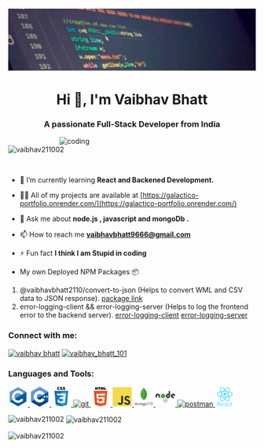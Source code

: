 ![logo](https://github.com/vaibhav211002/vaibhav211002/blob/main/1683402635307.jpeg)
<h1 align="center">Hi 👋, I'm Vaibhav Bhatt</h1>
<h3 align="center">A passionate Full-Stack Developer from India</h3>

<img align="right" alt="coding" width="400" src="https://user-images.githubusercontent.com/55389276/140866485-8fb1c876-9a8f-4d6a-98dc-08c4981eaf70.gif">

<p align="left"> <img src="https://komarev.com/ghpvc/?username=vaibhav211002&label=Profile%20views&color=0e75b6&style=flat" alt="vaibhav211002" /> </p>

<p align="left"> <a href="https://twitter.com/" target="blank"><img src="https://img.shields.io/twitter/follow/?logo=twitter&style=for-the-badge" alt="" /></a> </p>

- 🌱 I’m currently learning **React and Backened Development.**

- 👨‍💻 All of my projects are available at [https://galactico-portfolio.onrender.com/](https://galactico-portfolio.onrender.com/)

- 💬 Ask me about **node.js , javascript and mongoDb .**

- 📫 How to reach me **vaibhavbhatt9666@gmail.com**

- ⚡ Fun fact **I think I am Stupid in coding**
  
- My own Deployed NPM Packages 📦
1. @vaibhavbhatt2110/convert-to-json  (Helps to convert WML and CSV data to JSON response). [package link](https://www.npmjs.com/package/@vaibhavbhatt2110/convert-to-json)
2. error-logging-client  && error-logging-server (Helps to log the frontend error to the backend server).
   [error-logging-client](https://www.npmjs.com/package/error-logging-client)
   [error-logging-server](https://www.npmjs.com/package/error-logging-server)

<h3 align="left">Connect with me:</h3>
<p align="left">
<a href="www.linkedin.com/in/vaibhav-bhatt-900b46210" target="blank"><img align="center" src="https://raw.githubusercontent.com/rahuldkjain/github-profile-readme-generator/master/src/images/icons/Social/linked-in-alt.svg" alt="vaibhav bhatt" height="30" width="40" /></a>
<a href="https://www.leetcode.com/vaibhav_bhatt_101" target="blank"><img align="center" src="https://raw.githubusercontent.com/rahuldkjain/github-profile-readme-generator/master/src/images/icons/Social/leet-code.svg" alt="vaibhav_bhatt_101" height="30" width="40" /></a>
</p>

<h3 align="left">Languages and Tools:</h3>
<p align="left"> <a href="https://www.cprogramming.com/" target="_blank" rel="noreferrer"> <img src="https://raw.githubusercontent.com/devicons/devicon/master/icons/c/c-original.svg" alt="c" width="40" height="40"/> </a> <a href="https://www.w3schools.com/cpp/" target="_blank" rel="noreferrer"> <img src="https://raw.githubusercontent.com/devicons/devicon/master/icons/cplusplus/cplusplus-original.svg" alt="cplusplus" width="40" height="40"/> </a> <a href="https://www.w3schools.com/css/" target="_blank" rel="noreferrer"> <img src="https://raw.githubusercontent.com/devicons/devicon/master/icons/css3/css3-original-wordmark.svg" alt="css3" width="40" height="40"/> </a> <a href="https://git-scm.com/" target="_blank" rel="noreferrer"> <img src="https://www.vectorlogo.zone/logos/git-scm/git-scm-icon.svg" alt="git" width="40" height="40"/> </a> <a href="https://www.w3.org/html/" target="_blank" rel="noreferrer"> <img src="https://raw.githubusercontent.com/devicons/devicon/master/icons/html5/html5-original-wordmark.svg" alt="html5" width="40" height="40"/> </a> <a href="https://developer.mozilla.org/en-US/docs/Web/JavaScript" target="_blank" rel="noreferrer"> <img src="https://raw.githubusercontent.com/devicons/devicon/master/icons/javascript/javascript-original.svg" alt="javascript" width="40" height="40"/> </a> <a href="https://www.mongodb.com/" target="_blank" rel="noreferrer"> <img src="https://raw.githubusercontent.com/devicons/devicon/master/icons/mongodb/mongodb-original-wordmark.svg" alt="mongodb" width="40" height="40"/> </a> <a href="https://nodejs.org" target="_blank" rel="noreferrer"> <img src="https://raw.githubusercontent.com/devicons/devicon/master/icons/nodejs/nodejs-original-wordmark.svg" alt="nodejs" width="40" height="40"/> </a> <a href="https://postman.com" target="_blank" rel="noreferrer"> <img src="https://www.vectorlogo.zone/logos/getpostman/getpostman-icon.svg" alt="postman" width="40" height="40"/> </a> <a href="https://reactjs.org/" target="_blank" rel="noreferrer"> <img src="https://raw.githubusercontent.com/devicons/devicon/master/icons/react/react-original-wordmark.svg" alt="react" width="40" height="40"/> </a> </p>

<p><img align="left" src="https://github-readme-stats.vercel.app/api/top-langs?username=vaibhav211002&show_icons=true&locale=en&layout=compact" alt="vaibhav211002" /></p>

<p>&nbsp;<img align="center" src="https://github-readme-stats.vercel.app/api?username=vaibhav211002&show_icons=true&locale=en" alt="vaibhav211002" /></p>

<p><img align="center" src="https://github-readme-streak-stats.herokuapp.com/?user=vaibhav211002&" alt="vaibhav211002" /></p>
